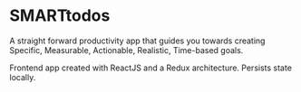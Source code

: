 # SMARTtodos

A straight forward productivity app that guides you towards creating Specific, Measurable, Actionable, Realistic, Time-based goals.

Frontend app created with ReactJS and a Redux architecture. Persists state locally.
